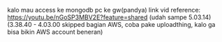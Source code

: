 kalo mau access ke mongodb pc ke gw(pandya)
link vid reference:
https://youtu.be/nGoSP3MBV2E?feature=shared (udah sampe 5.03.14) (3.38.40 - 4.03.00 skipped bagian AWS, coba pake uploadthing, kalo ga bisa bikin AWS account beneran)